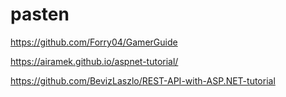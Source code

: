 # pasten
















































https://github.com/Forry04/GamerGuide







https://airamek.github.io/aspnet-tutorial/


https://github.com/BevizLaszlo/REST-API-with-ASP.NET-tutorial
